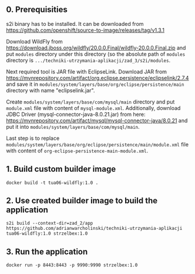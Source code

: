 ## 0. Prerequisities
s2i binary has to be installed. It can be downloaded from https://github.com/openshift/source-to-image/releases/tag/v1.3.1

Download WildFly from https://download.jboss.org/wildfly/20.0.0.Final/wildfly-20.0.0.Final.zip and put `modules` directory under this directory (so the absolute path of `modules` directory is `.../techniki-utrzymania-aplikacji/zad_3/s2i/modules`. 

Next required tool is JAR file with EclipseLink. Download JAR from https://mvnrepository.com/artifact/org.eclipse.persistence/eclipselink/2.7.4 and save it in `modules/system/layers/base/org/eclipse/persistence/main` directory with name "eclipselink.jar".

Create `modules/system/layers/base/com/mysql/main` directory and put `module.xml` file with content of `mysql-module.xml`. Additionally, download JDBC Driver (mysql-connector-java-8.0.21.jar) from here: https://mvnrepository.com/artifact/mysql/mysql-connector-java/8.0.21 and put it into `modules/system/layers/base/com/mysql/main`.

Last step is to replace `modules/system/layers/base/org/eclipse/persistence/main/module.xml` file with content of `org-eclipse-persistence-main-module.xml`.

## 1. Build custom builder image
```
docker build -t tua06-wildfly:1.0 . 
```

## 2. Use created builder image to build the application
```
s2i build --context-dir=zad_2/app https://github.com/adrianwarcholinski/techniki-utrzymania-aplikacji tua06-wildfly:1.0 strzelbex:1.0
```

## 3. Run the application
```
docker run -p 8443:8443 -p 9990:9990 strzelbex:1.0
```
